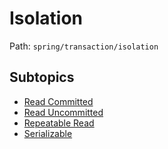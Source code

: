 # Isolation

Path: `spring/transaction/isolation`

## Subtopics
- [Read Committed](./read_committed/README.md)
- [Read Uncommitted](./read_uncommitted/README.md)
- [Repeatable Read](./repeatable_read/README.md)
- [Serializable](./serializable/README.md)
